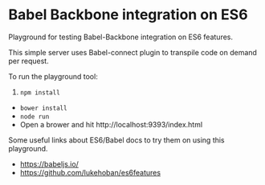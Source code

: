 # Babel Backbone integration on ES6

Playground for testing Babel-Backbone integration on ES6 features.

This simple server uses Babel-connect plugin to transpile code on demand per request.

To run the playground tool:

1. ```npm install```
* ```bower install```
* ```node run```
* Open a brower and hit http://localhost:9393/index.html

Some useful links about ES6/Babel docs to try them on using this playground. 

* https://babeljs.io/
* https://github.com/lukehoban/es6features
